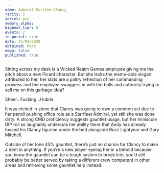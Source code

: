 ```yaml
---
name: Admiral Kirsten Clancy
rarity: 5
series: pic
memory_alpha:
bigbook_tier: 8
events: 2
in_portal: true
date: 21/04/2020
obtained: Pack
mega: false
published: true
---
```


Sitting across my desk is a Wicked Realm Games employee giving me the pitch about a new Picard character. But she lacks the meme-able slogan attributed to her, her stats are a paltry reflection of her commanding prowess and the employee swaggers in with the balls and authority trying to sell me on this garbage idea?

Sheer...Fucking...Hubris

It was etched in stone that Clancy was going to own a common set due to her pencil pushing office role as a Starfleet Admiral, yet still she was done dirty. A strong CMD proficiency suggests gauntlet usage, but her miniscule DIP roll so laughably undercuts her ability there that Andy has already tossed his Clancy figurine under the bed alongside Buzz Lightyear and Gary Mitchell. 

Outside of her lone 45% gauntlet, there’s just no chance for Clancy to make a dent in anything. If you’re a new player eyeing her in a behold because you know the gauntlet can be a tough system to break into, you’d still probably be better served by taking a different crew competent in other areas and retrieving some gauntlet help instead.
